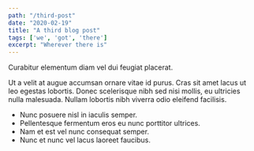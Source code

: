```yaml
---
path: "/third-post"
date: "2020-02-19"
title: "A third blog post"
tags: ['we', 'got', 'there']
excerpt: "Wherever there is"
---
```


Curabitur elementum diam vel dui feugiat placerat.

Ut a velit at augue accumsan ornare vitae id purus. Cras sit amet lacus ut leo egestas lobortis. Donec scelerisque nibh sed nisi mollis, eu ultricies nulla malesuada. Nullam lobortis nibh viverra odio eleifend facilisis.

- Nunc posuere nisl in iaculis semper.
- Pellentesque fermentum eros eu nunc porttitor ultrices.
- Nam et est vel nunc consequat semper.
- Nunc et nunc vel lacus laoreet faucibus.
